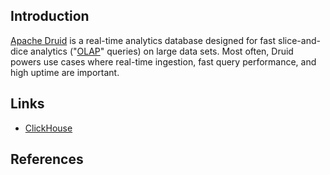 ## Introduction

[Apache Druid](https://druid.apache.org/) is a real-time analytics database designed for fast slice-and-dice analytics ("[OLAP](http://en.wikipedia.org/wiki/Online_analytical_processing)" queries) on large data sets. Most often, Druid powers use cases where real-time ingestion, fast query performance, and high uptime are important.



## Links

- [ClickHouse](/docs/CS/DB/ClickHouse.md)



## References



